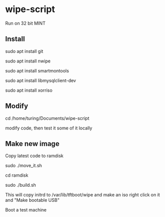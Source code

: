 # wipe-script

Run on 32 bit MINT

Install
-------

sudo apt install git

sudo apt install nwipe

sudo apt install smartmontools

sudo apt install libmysqlclient-dev

sudo apt install xorriso

Modify
---------------

cd /home/turing/Documents/wipe-script 

modify code, then test it some of it locally

Make new image
--------------

Copy latest code to ramdisk

sudo ./move_it.sh

cd ramdisk

sudo ./build.sh

This will copy initrd to /var/lib/tftboot/wipe and make an iso right click on it and "Make bootable USB" 

Boot a test machine







